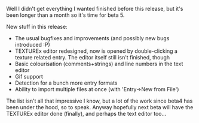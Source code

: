 Well I didn't get everything I wanted finished before this release, but it's been longer than a month so it's time for beta 5.

New stuff in this release:

- The usual bugfixes and improvements (and possibly new bugs introduced :P)
- TEXTUREx editor redesigned, now is opened by double-clicking a texture related entry. The editor itself still isn't finished, though
- Basic colourisation (comments+strings) and line numbers in the text editor
- Gif support
- Detection for a bunch more entry formats
- Ability to import multiple files at once (with 'Entry->New from File')

The list isn't all that impressive I know, but a lot of the work since beta4 has been under the hood, so to speak. Anyway hopefully next beta will have the TEXTUREx editor done (finally), and perhaps the text editor too...